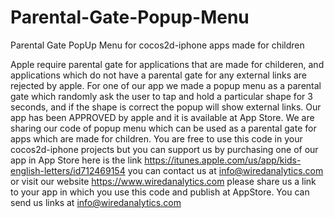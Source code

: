 Parental-Gate-Popup-Menu
========================

Parental Gate PopUp Menu for cocos2d-iphone apps made for children

Apple require parental gate for applications that are made for childeren, and applications which do not have a parental gate for any external links are rejected by apple. For one of our app we made a popup menu as a parental gate which randomly ask the user to tap and hold a particular shape for 3 seconds, and if the shape is correct the popup will show external links. Our app has been APPROVED by apple and it is available at App Store. We are sharing our code of popup menu which can be used as a parental gate for apps which are made for children. You are free to use this code in your cocos2d-iphone projects but you can support us by purchasing one of our app in App Store here is the link https://itunes.apple.com/us/app/kids-english-letters/id712469154 you can contact us at info@wiredanalytics.com or visit our website https://www.wiredanalytics.com please share us a link to your app in which you use this code and publish at AppStore. You can send us links at info@wiredanalytics.com

